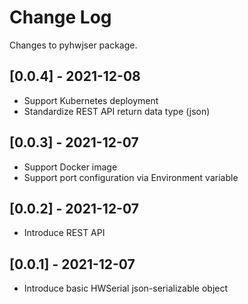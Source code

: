 # Change Log

Changes to pyhwjser package.

## [0.0.4] - 2021-12-08

 - Support Kubernetes deployment
 - Standardize REST API return data type (json)

## [0.0.3] - 2021-12-07

 - Support Docker image
 - Support port configuration via Environment variable

## [0.0.2] - 2021-12-07

 - Introduce REST API

## [0.0.1] - 2021-12-07

 - Introduce basic HWSerial json-serializable object
